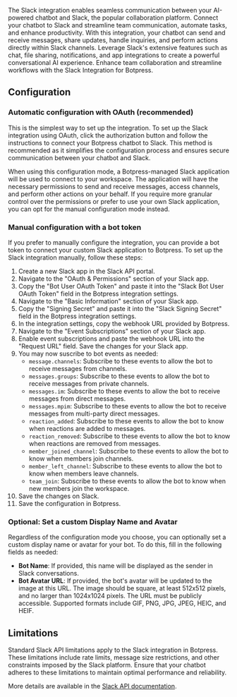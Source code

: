 The Slack integration enables seamless communication between your AI-powered chatbot and Slack, the popular collaboration platform. Connect your chatbot to Slack and streamline team communication, automate tasks, and enhance productivity. With this integration, your chatbot can send and receive messages, share updates, handle inquiries, and perform actions directly within Slack channels. Leverage Slack's extensive features such as chat, file sharing, notifications, and app integrations to create a powerful conversational AI experience. Enhance team collaboration and streamline workflows with the Slack Integration for Botpress.

## Configuration

### Automatic configuration with OAuth (recommended)

This is the simplest way to set up the integration. To set up the Slack integration using OAuth, click the authorization button and follow the instructions to connect your Botpress chatbot to Slack. This method is recommended as it simplifies the configuration process and ensures secure communication between your chatbot and Slack.

When using this configuration mode, a Botpress-managed Slack application will be used to connect to your workspace. The application will have the necessary permissions to send and receive messages, access channels, and perform other actions on your behalf. If you require more granular control over the permissions or prefer to use your own Slack application, you can opt for the manual configuration mode instead.

### Manual configuration with a bot token

If you prefer to manually configure the integration, you can provide a bot token to connect your custom Slack application to Botpress. To set up the Slack integration manually, follow these steps:

1. Create a new Slack app in the Slack API portal.
2. Navigate to the "OAuth & Permissions" section of your Slack app.
3. Copy the "Bot User OAuth Token" and paste it into the "Slack Bot User OAuth Token" field in the Botpress integration settings.
4. Navigate to the "Basic Information" section of your Slack app.
5. Copy the "Signing Secret" and paste it into the "Slack Signing Secret" field in the Botpress integration settings.
6. In the integration settings, copy the webhook URL provided by Botpress.
7. Navigate to the "Event Subscriptions" section of your Slack app.
8. Enable event subscriptions and paste the webhook URL into the "Request URL" field. Save the changes for your Slack app.
9. You may now suscribe to bot events as needed:
   - `message.channels`: Subscribe to these events to allow the bot to receive messages from channels.
   - `messages.groups`: Subscribe to these events to allow the bot to receive messages from private channels.
   - `messages.im`: Subscribe to these events to allow the bot to receive messages from direct messages.
   - `messages.mpim`: Subscribe to these events to allow the bot to receive messages from multi-party direct messages.
   - `reaction_added`: Subscribe to these events to allow the bot to know when reactions are added to messages.
   - `reaction_removed`: Subscribe to these events to allow the bot to know when reactions are removed from messages.
   - `member_joined_channel`: Subscribe to these events to allow the bot to know when members join channels.
   - `member_left_channel`: Subscribe to these events to allow the bot to know when members leave channels.
   - `team_join`: Subscribe to these events to allow the bot to know when new members join the workspace.
10. Save the changes on Slack.
11. Save the configuration in Botpress.

### Optional: Set a custom Display Name and Avatar

Regardless of the configuration mode you choose, you can optionally set a custom display name or avatar for your bot. To do this, fill in the following fields as needed:

- **Bot Name**: If provided, this name will be displayed as the sender in Slack conversations.
- **Bot Avatar URL**: If provided, the bot's avatar will be updated to the image at this URL. The image should be square, at least 512x512 pixels, and no larger than 1024x1024 pixels. The URL must be publicly accessible. Supported formats include GIF, PNG, JPG, JPEG, HEIC, and HEIF.

## Limitations

Standard Slack API limitations apply to the Slack integration in Botpress. These limitations include rate limits, message size restrictions, and other constraints imposed by the Slack platform. Ensure that your chatbot adheres to these limitations to maintain optimal performance and reliability.

More details are available in the [Slack API documentation](https://api.slack.com/apis/rate-limits).

